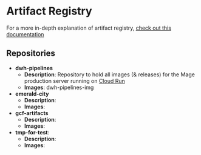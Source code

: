 # Artifact Registry

For a more in-depth explanation of artifact registry, [check out this documentation](')

## Repositories

- **dwh-pipelines**
  - **Description**: Repository to hold all images (& releases) for the Mage production server running on [Cloud Run]()
  - **Images**: dwh-pipelines-img
- **emerald-city**
  - **Description**:
  - **Images**:
- **gcf-artifacts**
  - **Description**:
  - **Images**:
- **tmp-for-test**:
  - **Description**:
  - **Images**:
